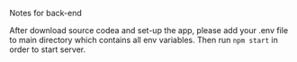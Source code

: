 Notes for back-end

After download source codea and set-up the app, please add your .env file to main directory which contains all env variables. Then run
`npm start`
in order to start server.


